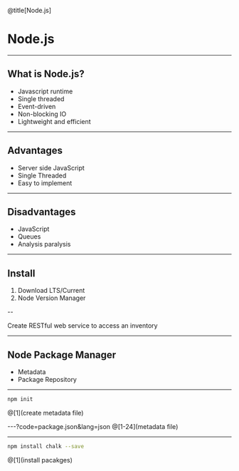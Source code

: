 @title[Node.js]

# Node.js

---

## What is Node.js?

- Javascript runtime
- Single threaded
- Event-driven
- Non-blocking IO
- Lightweight and efficient

---

## Advantages

- Server side JavaScript
- Single Threaded
- Easy to implement

---

## Disadvantages

* JavaScript
* Queues
* Analysis paralysis

---

## Install

1. Download LTS/Current
1. Node Version Manager

--

Create RESTful web service to access an inventory

---

## Node Package Manager
- Metadata
- Package Repository

---

```bash
npm init
```
@[1](create metadata file)

---?code=package.json&lang=json
@[1-24](metadata file)

---

```bash
npm install chalk --save
```
@[1](install pacakges)


